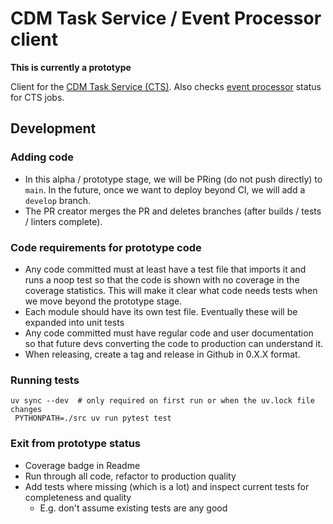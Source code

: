 # CDM Task Service / Event Processor client

**This is currently a prototype**

Client for the [CDM Task Service (CTS)](https://github.com/kbase/cdm-task-service).
Also checks [event processor](https://github.com/kbase/cdm-spark-events) status for CTS jobs.

## Development

### Adding code

* In this alpha / prototype stage, we will be PRing (do not push directly) to `main`. In the
  future, once we want to deploy beyond CI, we will add a `develop` branch.
* The PR creator merges the PR and deletes branches (after builds / tests / linters complete).

### Code requirements for prototype code

* Any code committed must at least have a test file that imports it and runs a noop test so that
  the code is shown with no coverage in the coverage statistics. This will make it clear what
  code needs tests when we move beyond the prototype stage.
* Each module should have its own test file. Eventually these will be expanded into unit tests
* Any code committed must have regular code and user documentation so that future devs
  converting the code to production can understand it.
* When releasing, create a tag and release in Github in 0.X.X format.

### Running tests

```
uv sync --dev  # only required on first run or when the uv.lock file changes
 PYTHONPATH=./src uv run pytest test
```

### Exit from prototype status

* Coverage badge in Readme
* Run through all code, refactor to production quality
* Add tests where missing (which is a lot) and inspect current tests for completeness and quality
  * E.g. don't assume existing tests are any good